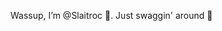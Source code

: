 Wassup, I’m @Slaitroc 📼. 
Just swaggin' around 👾

<!---
Slaitroc/Slaitroc is a ✨ special ✨ repository because its `README.md` (this file) appears on your GitHub profile.
You can click the Preview link to take a look at your changes.
--->
